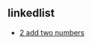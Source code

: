 ## linkedlist

- [2 add two numbers](https://github.com/rong118/cs_note_101/blob/master/algorithms/leetcode/linkedlist/2_add_two_numbers.md)